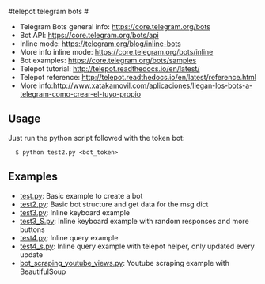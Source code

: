 #telepot telegram bots #

 * Telegram Bots general info: https://core.telegram.org/bots
 * Bot API: https://core.telegram.org/bots/api
 * Inline mode: https://telegram.org/blog/inline-bots
 * More info inline mode: https://core.telegram.org/bots/inline
 * Bot examples: https://core.telegram.org/bots/samples
 * Telepot tutorial: http://telepot.readthedocs.io/en/latest/
 * Telepot reference: http://telepot.readthedocs.io/en/latest/reference.html
 * More info:http://www.xatakamovil.com/aplicaciones/llegan-los-bots-a-telegram-como-crear-el-tuyo-propio

## Usage ##
Just run the python script followed with the token bot:

      $ python test2.py <bot_token>

## Examples ##

 * [test.py](https://github.com/paclema/pcmods/blob/master/telegram_bot/telepot/test.py): Basic example to create a bot
 * [test2.py](https://github.com/paclema/pcmods/blob/master/telegram_bot/telepot/test2.py): Basic bot structure and get data for the msg dict
 * [test3.py](https://github.com/paclema/pcmods/blob/master/telegram_bot/telepot/test3.py): Inline keyboard example
 * [test3_S.py](https://github.com/paclema/pcmods/blob/master/telegram_bot/telepot/test3_s.py): Inline keyboard example with random responses and more buttons
 * [test4.py](https://github.com/paclema/pcmods/blob/master/telegram_bot/telepot/test4.py): Inline query example
 * [test4_s.py](https://github.com/paclema/pcmods/blob/master/telegram_bot/telepot/test4_s.py): Inline query example with telepot helper, only updated every update
 * [bot_scraping_youtube_views.py](https://github.com/paclema/pcmods/blob/master/telegram_bot/telepot/bot_scraping_youtube_views.py): Youtube scraping example with BeautifulSoup

